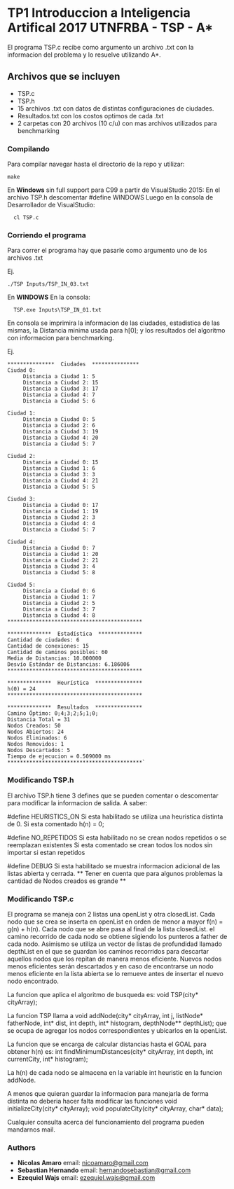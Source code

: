 # TP1 Introduccion a Inteligencia Artifical 2017 UTNFRBA - TSP - A*

El programa TSP.c recibe como argumento un archivo .txt con la informacion del
problema y lo resuelve utilizando A*.

## Archivos que se incluyen

- TSP.c
- TSP.h
- 15 archivos .txt con datos de distintas configuraciones de ciudades.
- Resultados.txt con los costos optimos de cada .txt
- 2 carpetas con 20 archivos (10 c/u) con mas archivos utilizados para benchmarking

### Compilando

Para compilar navegar hasta el directorio de la repo y utilizar:

	make


En **Windows** sin full support para C99 a partir de VisualStudio 2015:
En el archivo TSP.h descomentar #define WINDOWS
Luego en la consola de Desarrollador de VisualStudio:

      cl TSP.c


### Corriendo el programa

Para correr el programa hay que pasarle como argumento uno de los archivos .txt

Ej.

	./TSP Inputs/TSP_IN_03.txt

En **WINDOWS**
En la consola:

      TSP.exe Inputs\TSP_IN_01.txt

En consola se imprimira la informacion de las ciudades, estadistica de las mismas,
la Distancia minima usada para h[0]; y los resultados del algoritmo con informacion
para benchmarking.

Ej.

	***************  Ciudades  ***************
	Ciudad 0:
		 Distancia a Ciudad 1: 5
		 Distancia a Ciudad 2: 15
		 Distancia a Ciudad 3: 17
		 Distancia a Ciudad 4: 7
		 Distancia a Ciudad 5: 6

	Ciudad 1:
		 Distancia a Ciudad 0: 5
		 Distancia a Ciudad 2: 6
		 Distancia a Ciudad 3: 19
		 Distancia a Ciudad 4: 20
		 Distancia a Ciudad 5: 7

	Ciudad 2:
		 Distancia a Ciudad 0: 15
		 Distancia a Ciudad 1: 6
		 Distancia a Ciudad 3: 3
		 Distancia a Ciudad 4: 21
		 Distancia a Ciudad 5: 5

	Ciudad 3:
		 Distancia a Ciudad 0: 17
		 Distancia a Ciudad 1: 19
		 Distancia a Ciudad 2: 3
		 Distancia a Ciudad 4: 4
		 Distancia a Ciudad 5: 7

	Ciudad 4:
		 Distancia a Ciudad 0: 7
		 Distancia a Ciudad 1: 20
		 Distancia a Ciudad 2: 21
		 Distancia a Ciudad 3: 4
		 Distancia a Ciudad 5: 8

	Ciudad 5:
		 Distancia a Ciudad 0: 6
		 Distancia a Ciudad 1: 7
		 Distancia a Ciudad 2: 5
		 Distancia a Ciudad 3: 7
		 Distancia a Ciudad 4: 8
	*******************************************

	**************  Estadística  **************
	Cantidad de ciudades: 6
	Cantidad de conexiones: 15
	Cantidad de caminos posibles: 60
	Media de Distancias: 10.000000
	Desvío Estándar de Distancias: 6.186006
	*******************************************

	**************  Heurística  ***************
	h(0) = 24
	*******************************************

	**************  Resultados  ***************
	Camino Óptimo: 0;4;3;2;5;1;0;
	Distancia Total = 31
	Nodos Creados: 50
	Nodos Abiertos: 24
	Nodos Eliminados: 6
	Nodos Removidos: 1
	Nodos Descartados: 5
	Tiempo de ejecucion = 0.509000 ms
	*******************************************`
### Modificando TSP.h

El archivo TSP.h tiene 3 defines que se pueden comentar o descomentar para
modificar la informacion de salida. A saber:

#define HEURISTICS_ON
 Si esta habilitado se utiliza una heuristica distinta de 0.
 Si esta comentado h(n) = 0;

#define NO_REPETIDOS
 Si esta habilitado no se crean nodos repetidos o se reemplazan existentes
 Si esta comentado se crean todos los nodos sin importar si estan repetidos

#define DEBUG
 Si esta habilitado se muestra informacion adicional de las listas abierta y
 cerrada.
 ** Tener en cuenta que para algunos problemas la cantidad de Nodos creados es grande **

### Modificando TSP.c

El programa se maneja con 2 listas una openList y otra closedList.
Cada nodo que se crea se inserta en openList en orden de menor a mayor f(n) = g(n) + h(n).
Cada nodo que se abre pasa al final de la lista closedList.
el camino recorrido de cada nodo se obtiene sigiendo los punteros a father de cada
nodo. Asimismo se utiliza un vector de listas de profundidad llamado depthList
en el que se guardan los caminos recorridos para descartar aquellos nodos que
los repitan de manera menos eficiente. Nuevos nodos menos eficientes serán descartados y
en caso de encontrarse un nodo menos eficiente en la lista abierta se lo remueve antes
de insertar el nuevo nodo encontrado.


La funcion que aplica el algoritmo de busqueda es:
void TSP(city* cityArray);

La funcion TSP llama a
void addNode(city* cityArray, int j, listNode* fatherNode,  int* dist, int depth, int* histogram, depthNode** depthList);
que se ocupa de agregar los nodos correspondientes y ubicarlos en la openList.

La funcion que se encarga de calcular distancias hasta el GOAL para obtener h(n)
es:
int findMinimumDistances(city* cityArray, int depth, int currentCity, int* histogram);

La h(n) de cada nodo se almacena en la variable int heuristic en la funcion addNode.

A menos que quieran guardar la informacion para manejarla de forma distinta no
deberia hacer falta modificar las funciones
void initializeCity(city* cityArray);
void populateCity(city* cityArray, char* data);

Cualquier consulta acerca del funcionamiento del programa pueden mandarnos mail.

### Authors

* **Nicolas Amaro**      email: nicoamaro@gmail.com
* **Sebastian Hernando** email: hernandosebastian@gmail.com
* **Ezequiel Wajs**      email: ezequiel.wajs@gmail.com
